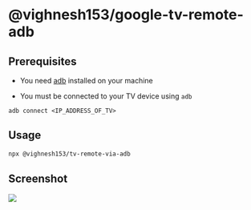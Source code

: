 # @vighnesh153/google-tv-remote-adb

## Prerequisites

- You need [adb](https://developer.android.com/tools/adb) installed on your machine

* You must be connected to your TV device using `adb`

```shell
adb connect <IP_ADDRESS_OF_TV>
```

## Usage

```sh
npx @vighnesh153/tv-remote-via-adb
```

## Screenshot

![](https://i.imgur.com/D6v0kV1.png)
